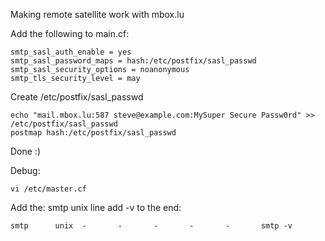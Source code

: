 Making remote satellite work with mbox.lu

Add the following to main.cf:

```
smtp_sasl_auth_enable = yes
smtp_sasl_password_maps = hash:/etc/postfix/sasl_passwd
smtp_sasl_security_options = noanonymous
smtp_tls_security_level = may
```

Create /etc/postfix/sasl_passwd

```
echo "mail.mbox.lu:587 steve@example.com:MySuper Secure Passw0rd" >> /etc/postfix/sasl_passwd
postmap hash:/etc/postfix/sasl_passwd
```

Done :)

Debug:

```
vi /etc/master.cf
```

Add the: smtp unix line add -v to the end:

```
smtp      unix  -       -       -       -       -       smtp -v
```

